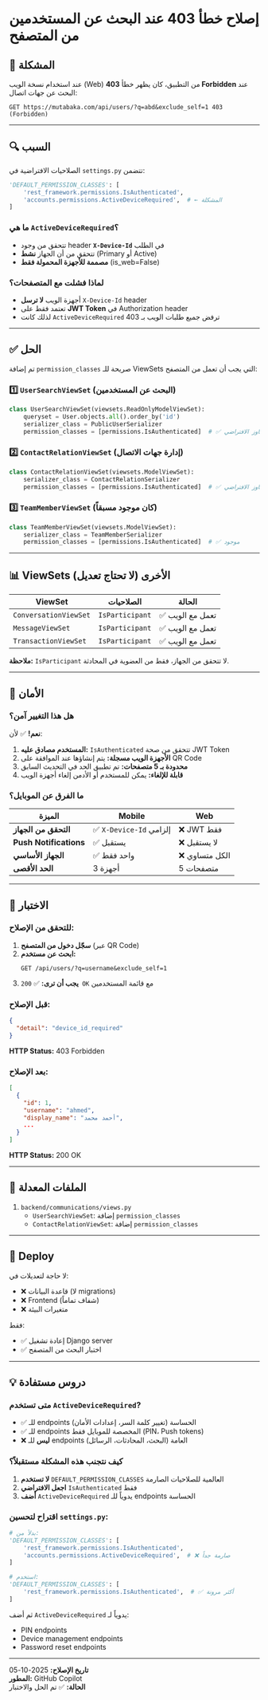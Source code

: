 # إصلاح خطأ 403 عند البحث عن المستخدمين من المتصفح

## 🐛 المشكلة

عند استخدام نسخة الويب (Web) من التطبيق، كان يظهر خطأ **403 Forbidden** عند البحث عن جهات اتصال:

```
GET https://mutabaka.com/api/users/?q=abd&exclude_self=1 403 (Forbidden)
```

---

## 🔍 السبب

الصلاحيات الافتراضية في `settings.py` تتضمن:

```python
'DEFAULT_PERMISSION_CLASSES': [
    'rest_framework.permissions.IsAuthenticated',
    'accounts.permissions.ActiveDeviceRequired',  # ← المشكلة
]
```

### ما هي `ActiveDeviceRequired`؟
- تتحقق من وجود header **`X-Device-Id`** في الطلب
- تتحقق من أن الجهاز **نشط** (Primary أو Active)
- **مصممة للأجهزة المحمولة فقط** (is_web=False)

### لماذا فشلت مع المتصفحات؟
- أجهزة الويب **لا ترسل** `X-Device-Id` header
- تعتمد فقط على **JWT Token** في Authorization header
- لذلك كانت `ActiveDeviceRequired` ترفض جميع طلبات الويب بـ 403

---

## ✅ الحل

تم إضافة `permission_classes` صريحة للـ ViewSets التي يجب أن تعمل من المتصفح:

### 1️⃣ `UserSearchViewSet` (البحث عن المستخدمين)
```python
class UserSearchViewSet(viewsets.ReadOnlyModelViewSet):
    queryset = User.objects.all().order_by('id')
    serializer_class = PublicUserSerializer
    permission_classes = [permissions.IsAuthenticated]  # ✅ تجاوز الافتراضي
```

### 2️⃣ `ContactRelationViewSet` (إدارة جهات الاتصال)
```python
class ContactRelationViewSet(viewsets.ModelViewSet):
    serializer_class = ContactRelationSerializer
    permission_classes = [permissions.IsAuthenticated]  # ✅ تجاوز الافتراضي
```

### 3️⃣ `TeamMemberViewSet` (كان موجود مسبقاً)
```python
class TeamMemberViewSet(viewsets.ModelViewSet):
    serializer_class = TeamMemberSerializer
    permission_classes = [permissions.IsAuthenticated]  # ✅ موجود
```

---

## 📊 ViewSets الأخرى (لا تحتاج تعديل)

| ViewSet | الصلاحيات | الحالة |
|---------|-----------|--------|
| `ConversationViewSet` | `IsParticipant` | ✅ تعمل مع الويب |
| `MessageViewSet` | `IsParticipant` | ✅ تعمل مع الويب |
| `TransactionViewSet` | `IsParticipant` | ✅ تعمل مع الويب |

**ملاحظة:** `IsParticipant` لا تتحقق من الجهاز، فقط من العضوية في المحادثة.

---

## 🔐 الأمان

### هل هذا التغيير آمن؟
**نعم!** ✅ لأن:

1. **المستخدم مصادق عليه:** `IsAuthenticated` تتحقق من صحة JWT Token
2. **الأجهزة الويب مسجلة:** يتم إنشاؤها عند الموافقة على QR Code
3. **محدودة بـ 5 متصفحات:** تم تطبيق الحد في التحديث السابق
4. **قابلة للإلغاء:** يمكن للمستخدم أو الأدمن إلغاء أجهزة الويب

### ما الفرق عن الموبايل؟
| الميزة | Mobile | Web |
|--------|--------|-----|
| **التحقق من الجهاز** | ✅ `X-Device-Id` إلزامي | ❌ JWT فقط |
| **Push Notifications** | ✅ يستقبل | ❌ لا يستقبل |
| **الجهاز الأساسي** | ✅ واحد فقط | ❌ الكل متساوي |
| **الحد الأقصى** | 3 أجهزة | 5 متصفحات |

---

## 🧪 الاختبار

### للتحقق من الإصلاح:

1. **سجّل دخول من المتصفح** (عبر QR Code)
2. **ابحث عن مستخدم:**
   ```
   GET /api/users/?q=username&exclude_self=1
   ```
3. **يجب أن ترى:** ✅ `200 OK` مع قائمة المستخدمين

### قبل الإصلاح:
```json
{
  "detail": "device_id_required"
}
```
**HTTP Status:** 403 Forbidden

### بعد الإصلاح:
```json
[
  {
    "id": 1,
    "username": "ahmed",
    "display_name": "أحمد محمد",
    ...
  }
]
```
**HTTP Status:** 200 OK

---

## 📝 الملفات المعدلة

1. `backend/communications/views.py`
   - `UserSearchViewSet`: إضافة `permission_classes`
   - `ContactRelationViewSet`: إضافة `permission_classes`

---

## 🚀 Deploy

لا حاجة لتعديلات في:
- ❌ قاعدة البيانات (لا migrations)
- ❌ Frontend (شفاف تماماً)
- ❌ متغيرات البيئة

فقط:
- ✅ إعادة تشغيل Django server
- ✅ اختبار البحث من المتصفح

---

## 💡 دروس مستفادة

### متى تستخدم `ActiveDeviceRequired`?
- ✅ للـ endpoints الحساسة (تغيير كلمة السر، إعدادات الأمان)
- ✅ للـ endpoints المخصصة للموبايل فقط (PIN، Push tokens)
- ❌ **ليس** للـ endpoints العامة (البحث، المحادثات، الرسائل)

### كيف نتجنب هذه المشكلة مستقبلاً؟
1. **لا تستخدم** `DEFAULT_PERMISSION_CLASSES` العالمية للصلاحيات الصارمة
2. **اجعل الافتراضي** `IsAuthenticated` فقط
3. **أضف** `ActiveDeviceRequired` يدوياً للـ endpoints الحساسة

### اقتراح لتحسين `settings.py`:
```python
# بدلاً من:
'DEFAULT_PERMISSION_CLASSES': [
    'rest_framework.permissions.IsAuthenticated',
    'accounts.permissions.ActiveDeviceRequired',  # ❌ صارمة جداً
]

# استخدم:
'DEFAULT_PERMISSION_CLASSES': [
    'rest_framework.permissions.IsAuthenticated',  # ✅ أكثر مرونة
]
```

ثم أضف `ActiveDeviceRequired` يدوياً لـ:
- PIN endpoints
- Device management endpoints
- Password reset endpoints

---

**تاريخ الإصلاح:** 2025-10-05  
**المطور:** GitHub Copilot  
**الحالة:** ✅ تم الحل والاختبار
